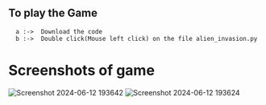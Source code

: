 ## To play the Game 
      a :->  Download the code
      b :->  Double click(Mouse left click) on the file alien_invasion.py

# Screenshots of game 
![Screenshot 2024-06-12 193642](https://github.com/abhimanyu12321/Alien_invasion/assets/122272179/7011f543-0b6e-4756-a6b5-b3cc65425e7a)
![Screenshot 2024-06-12 193624](https://github.com/abhimanyu12321/Alien_invasion/assets/122272179/7f541c23-7ca3-423b-92c9-f45f72f2e9b6)
